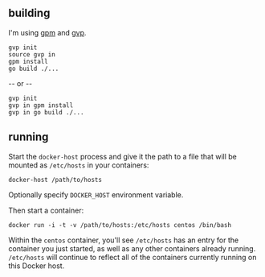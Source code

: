 
## building

I'm using [gpm][gpm] and [gvp][gvp].

    gvp init
    source gvp in
    gpm install
    go build ./...

-- or --

    gvp init
    gvp in gpm install
    gvp in go build ./...

## running

Start the `docker-host` process and give it the path to a file that will be
mounted as `/etc/hosts` in your containers:

    docker-host /path/to/hosts

Optionally specify `DOCKER_HOST` environment variable.

Then start a container:

    docker run -i -t -v /path/to/hosts:/etc/hosts centos /bin/bash

Within the `centos` container, you'll see `/etc/hosts` has an entry for the
container you just started, as well as any other containers already running.
`/etc/hosts` will continue to reflect all of the containers currently running on
this Docker host.

[gpm]: https://github.com/pote/gpm
[gvp]: https://github.com/pote/gvp
